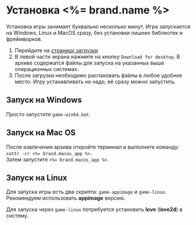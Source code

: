 # Установка <%= brand.name %>
Установка игры занимает буквально несколько минут. Игра запускается на Windows, Linux и MacOS сразу, без установки лишних библиотек и фреймворков.
1. Перейдите на [страницу загрузки](/download)
2. В левой части экрана нажмите на кнопку `Download for desktop`. В архиве содержатся файлы для запуска на указанных выше операционных системах.
3. После загрузки необходимо распаковать файлы в любое удобное место. Игру устанавливать не надо, её сразу можно запустить.

## Запуск на Windows 
Просто запустите `game-win64.bat`.

## Запуск на Mac OS
После извлечения архива откройте терминал и выполните команду: `xattr -cr <%= brand.macos_app %>`.  
Затем запустите `<%= brand.macos_app %>`.

## Запуск на Linux
Для запуска игры есть два скрипта: `game-appimage` и `game-linux`. Рекомендуем использовать **appimage** версию.   

Для запуска через `game-linux` потребуется установить **love** (**love2d**) в систему.
